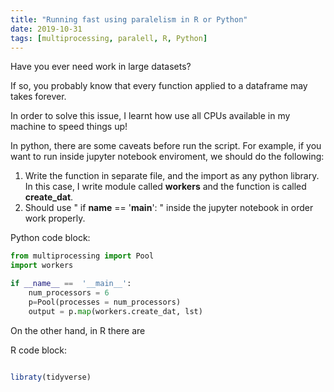 ```yaml
---
title: "Running fast using paralelism in R or Python"
date: 2019-10-31
tags: [multiprocessing, paralell, R, Python]
---
```


Have you ever need work in large datasets?

If so, you probably know that every function applied to a dataframe may takes forever. 

In order to solve this issue, I learnt how use all CPUs available in my machine to speed things up! 

In python, there are some caveats before run the script. For example, if you want to run inside jupyter notebook enviroment, we should do the following:

1. Write the function in separate file, and the import as any python library. In this case, I write module called **workers** and the function is called **create_dat**.
2. Should use " if __name__ ==  '__main__': " inside the jupyter notebook in order work properly.

Python code block:

```python
from multiprocessing import Pool
import workers

if __name__ ==  '__main__':
    num_processors = 6
    p=Pool(processes = num_processors)
    output = p.map(workers.create_dat, lst)	
```


On the other hand, in R there are

R code block:

```r

libraty(tidyverse)

```